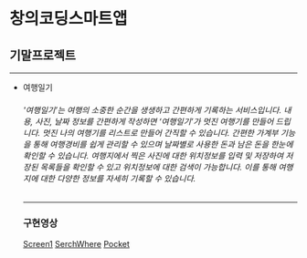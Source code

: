 # 창의코딩스마트앱
## 기말프로젝트
***
+ 여행일기
  ###### '여행일기’는 여행의 소중한 순간을 생생하고 간편하게 기록하는 서비스입니다. 내용, 사진, 날짜 정보를 간편하게 작성하면 ‘여행일기’가 멋진 여행기를 만들어 드립니다. 멋진 나의 여행기를 리스트로 만들어 간직할 수 있습니다. 간편한 가계부 기능을 통해 여행경비를 쉽게 관리할 수 있으며 날짜별로 사용한 돈과 남은 돈을 한눈에 확인할 수 있습니다. 여행지에서 찍은 사진에 대한 위치정보를 입력 및 저장하여 저장된 목록들을 확인할 수 있고 위치정보에 대한 검색이 가능합니다. 이를 통해 여행지에 대한 다양한 정보를 자세히 기록할 수 있습니다.

  
  ***
  ### 구현영상
  [Screen1](https://www.youtube.com/watch?v=mQYhJMaX9Ow&feature=youtu.be)
  [SerchWhere](https://www.youtube.com/watch?v=r6mXgf5zNTs&feature=youtu.be)
  [Pocket](https://www.youtube.com/watch?v=pxNydPEWYUU&feature=youtu.be)
